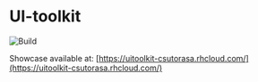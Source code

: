 # UI-toolkit
![Build](https://travis-ci.org/csutorasa/UI-toolkit.svg?branch=master)

Showcase available at: [https://uitoolkit-csutorasa.rhcloud.com/](https://uitoolkit-csutorasa.rhcloud.com/)

